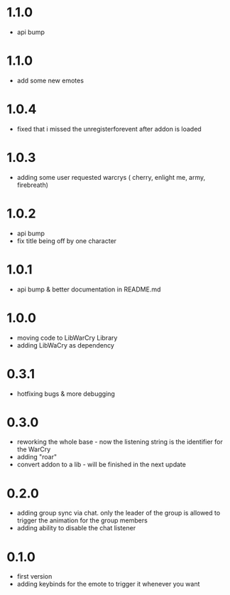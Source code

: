 # 1.1.0
 - api bump

# 1.1.0
 - add some new emotes

# 1.0.4
 - fixed that i missed the unregisterforevent after addon is loaded

# 1.0.3
 - adding some user requested warcrys ( cherry, enlight me, army, firebreath)

# 1.0.2
 - api bump
 - fix title being off by one character

# 1.0.1
 - api bump & better documentation in README.md

# 1.0.0
 - moving code to LibWarCry Library
 - adding LibWaCry as dependency

# 0.3.1
 - hotfixing bugs & more debugging

# 0.3.0
 - reworking the whole base - now the listening string is the identifier for the WarCry
 - adding "roar"
 - convert addon to a lib - will be finished in the next update

# 0.2.0
 - adding group sync via chat. only the leader of the group is allowed to trigger the animation for the group members
 - adding ability to disable the chat listener

# 0.1.0
 - first version
 - adding keybinds for the emote to trigger it whenever you want